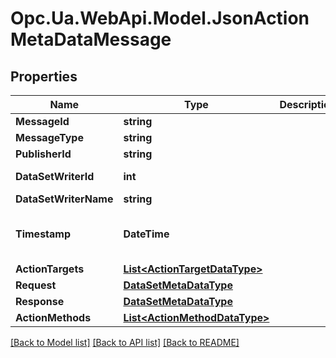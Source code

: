 # Opc.Ua.WebApi.Model.JsonActionMetaDataMessage

## Properties

Name | Type | Description | Notes
------------ | ------------- | ------------- | -------------
**MessageId** | **string** |  | [optional] 
**MessageType** | **string** |  | [optional] 
**PublisherId** | **string** |  | [optional] 
**DataSetWriterId** | **int** |  | [optional] [default to 0]
**DataSetWriterName** | **string** |  | [optional] 
**Timestamp** | **DateTime** |  | [optional] [default to "0001-01-01T00:00Z"]
**ActionTargets** | [**List&lt;ActionTargetDataType&gt;**](ActionTargetDataType.md) |  | [optional] 
**Request** | [**DataSetMetaDataType**](DataSetMetaDataType.md) |  | [optional] 
**Response** | [**DataSetMetaDataType**](DataSetMetaDataType.md) |  | [optional] 
**ActionMethods** | [**List&lt;ActionMethodDataType&gt;**](ActionMethodDataType.md) |  | [optional] 

[[Back to Model list]](../README.md#documentation-for-models) [[Back to API list]](../README.md#documentation-for-api-endpoints) [[Back to README]](../README.md)

